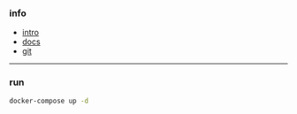 ### info
- [intro](https://wiki.js.org/)
- [docs](https://docs.requarks.io/install/docker)
- [git](https://github.com/Requarks/wiki)

---

### run
```bash
docker-compose up -d
```
